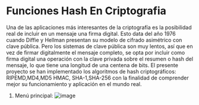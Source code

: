 # Funciones Hash En Criptografia
Una de las aplicaciones más interesantes de la criptografía es la posibilidad real de incluir  en un mensaje una firma digital. Esto data del año 1976 cuando Diffie y Hellman presentan  su modelo de cifrado asimétrico con clave pública. Pero los sistemas de clave pública son  muy lentos, así que en vez de firmar digitalmente el mensaje completo, se opta por incluir  como firma digital una operación con la clave privada sobre el resumen o hash del mensaje,  lo que tiene una longitud de una centena de bits. El presente proyecto se han implementado los algoritmos de hash criptográficos: RIPEMD,MD4,MD5 HMAC, SHA-1,SHA-256 con la finalidad de comprender mejor su funcionamiento y aplicación en el mundo real.

1. Menú principal:
![image](https://user-images.githubusercontent.com/40619283/160763478-7579f385-988f-4ee7-96ce-8a93f27ea4df.png)
